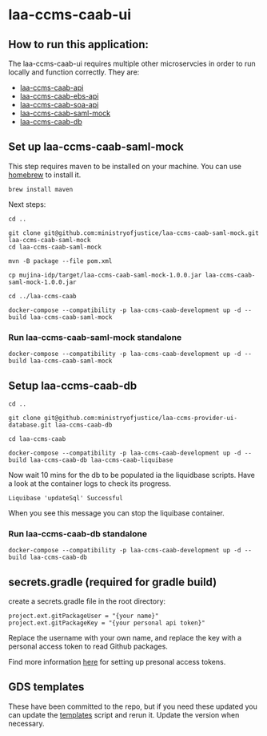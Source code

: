 # laa-ccms-caab-ui

## How to run this application:

The laa-ccms-caab-ui requires multiple other microservcies in order to run locally and  function 
correctly. They are:

- [laa-ccms-caab-api](https://github.com/ministryofjustice/laa-ccms-caab-api)
- [laa-ccms-caab-ebs-api](https://github.com/ministryofjustice/laa-ccms-data-api)
- [laa-ccms-caab-soa-api](https://github.com/ministryofjustice/laa-ccms-soa-gateway-api)
- [laa-ccms-caab-saml-mock](https://github.com/ministryofjustice/laa-ccms-caab-saml-mock)
- [laa-ccms-caab-db](https://github.com/ministryofjustice/laa-ccms-provider-ui-database)

## Set up laa-ccms-caab-saml-mock

This step requires maven to be installed on your machine. You can use [homebrew](https://formulae.brew.sh/formula/maven) to install it.

```
brew install maven
```

Next steps:

```
cd ..

git clone git@github.com:ministryofjustice/laa-ccms-caab-saml-mock.git laa-ccms-caab-saml-mock
cd laa-ccms-caab-saml-mock

mvn -B package --file pom.xml

cp mujina-idp/target/laa-ccms-caab-saml-mock-1.0.0.jar laa-ccms-caab-saml-mock-1.0.0.jar

cd ../laa-ccms-caab

docker-compose --compatibility -p laa-ccms-caab-development up -d --build laa-ccms-caab-saml-mock

```

### Run laa-ccms-caab-saml-mock standalone

```
docker-compose --compatibility -p laa-ccms-caab-development up -d --build laa-ccms-caab-saml-mock
```

## Setup laa-ccms-caab-db

```
cd ..

git clone git@github.com:ministryofjustice/laa-ccms-provider-ui-database.git laa-ccms-caab-db

cd laa-ccms-caab

docker-compose --compatibility -p laa-ccms-caab-development up -d --build laa-ccms-caab-db laa-ccms-caab-liquibase
```

Now wait 10 mins for the db to be populated ia the liquidbase scripts.
Have a look at the container logs to check its progress.

```
Liquibase 'updateSql' Successful
```

When you see this message you can stop the liquibase container.


### Run laa-ccms-caab-db standalone

```
docker-compose --compatibility -p laa-ccms-caab-development up -d --build laa-ccms-caab-db
```

## secrets.gradle (required for gradle build)

create a secrets.gradle file in the root directory:

```
project.ext.gitPackageUser = "{your name}"
project.ext.gitPackageKey = "{your personal api token}"
```

Replace the username with your own name, and replace the key with a personal access token to read Github packages.

Find more information [here](https://docs.github.com/en/enterprise-server@3.6/authentication/keeping-your-account-and-data-secure/managing-your-personal-access-tokens) for setting up presonal access tokens.


## GDS templates

These have been committed to the repo, but if you need these updated you can update the [templates](./templates.sh) script and rerun it.
Update the version when necessary.